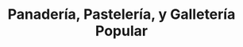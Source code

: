 ---
title: "Panadería, Pastelería, y Galletería Popular"
url: /quito/panaderia-pasteleria-y-galleteria-popular/
shop: panadería
---